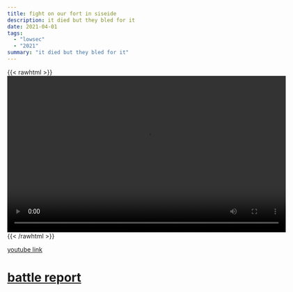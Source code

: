 ```yaml
---
title: fight on our fort in siseide
description: it died but they bled for it
date: 2021-04-01
tags:
  - "lowsec"
  - "2021"
summary: "it died but they bled for it"
---
```


{{< rawhtml >}}<video width="640" height="360" controls>
<source src="https://crowdfile.net/snuffed/fort-siseide.mp4" type="video/mp4">
Your browser does not support the video tag.</video>{{< /rawhtml >}}

[youtube link](https://www.youtube.com/watch?v=eNE5F1WmtQI)

# [battle report](https://br.evetools.org/related/30002539/202104011900)
